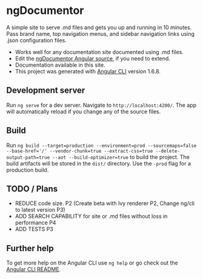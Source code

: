 # ngDocumentor


A simple site to serve .md files and gets you up and running in 10 minutes. 
Pass brand name, top navigation menus, and sidebar navigation links using .json configuration files.

* Works well for any documentation site documented using .md files.
* Edit the [ngDocumentor Angular source](https://github.com/ngDocumentor/ngDocumentor), if you need to extend.
* Documentation available in this site.
* This project was generated with [Angular CLI](https://github.com/angular/angular-cli) version 1.6.8.


## Development server

Run `ng serve` for a dev server. Navigate to `http://localhost:4200/`. The app will automatically reload if you change any of the source files.


## Build

Run `ng build --target=production --environment=prod --sourcemaps=false --base-href='/' --vendor-chunk=true --extract-css=true --delete-output-path=true --aot --build-optimizer=true` to build the project. The build artifacts will be stored in the `dist/` directory. Use the `-prod` flag for a production build.

## TODO / Plans

* REDUCE code size. P2 (Create beta with Ivy renderer P2, Change ng/cli to latest version P3)
* ADD SEARCH CAPABILITY for site or .md files without loss in performance P4
* ADD TESTS P3

## Further help

To get more help on the Angular CLI use `ng help` or go check out the [Angular CLI README](https://github.com/angular/angular-cli/blob/master/README.md).
